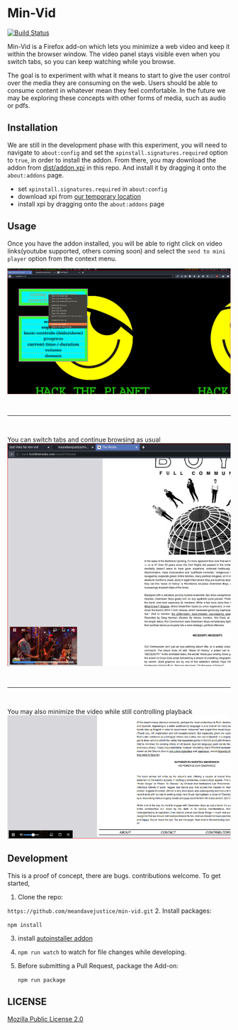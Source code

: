# Min-Vid

[![Build Status](https://travis-ci.org/meandavejustice/min-vid.svg?branch=master)](https://travis-ci.org/meandavejustice/min-vid)

Min-Vid is a Firefox add-on which lets you minimize a web video and
keep it within the browser window. The video panel stays visible even
when you switch tabs, so you can keep watching while you browse.

The goal is to experiment with what it means to start to give the user
control over the media they are consuming on the web. Users should be
able to consume content in whatever mean they feel comfortable. In the
future we may be exploring these concepts with other forms of media,
such as audio or pdfs.

## Installation

We are still in the development phase with this experiment, you will
need to navigate to `about:config` and set the `xpinstall.signatures.required`
option to `true`, in order to install the addon. From there, you may download
the addon from [dist/addon.xpi](dist/addon.xpi) in this repo. And
install it by dragging it onto the `about:addons` page.

* set `xpinstall.signatures.required` in `about:config`
* download xpi from [our temporary location](https://people.mozilla.org/~jhirsch/min-vid-addon/addon.xpi)
* install xpi by dragging onto the `about:addons` page

## Usage

Once you have the addon installed, you will be able to right click on
video links(youtube supported, others coming soon) and select the
`send to mini player` option from the context menu.

![context menu option](docs/images/send-to-player.png)

<br>
<hr>
<br>

You can switch tabs and continue browsing as usual
![playing example](docs/images/playing.png)

<br>
<hr>
<br>

You may also minimize the video while still controlling playback
![minimized example](docs/images/minimized.png)

## Development
This is a proof of concept, there are bugs. contributions welcome. To get started,

1.  Clone the repo:

   `https://github.com/meandavejustice/min-vid.git`
2.  Install packages:

   `npm install`

3. install [autoinstaller addon](https://addons.mozilla.org/en-US/firefox/addon/autoinstaller/)

4. `npm run watch` to watch for file changes while developing.

5. Before submitting a Pull Request, package the Add-on:

   `npm run package`


## LICENSE
[Mozilla Public License 2.0](LICENSE)
